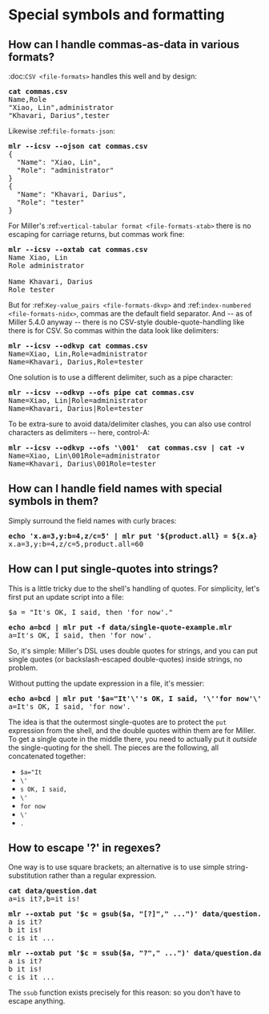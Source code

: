 <!---  PLEASE DO NOT EDIT DIRECTLY. EDIT THE .md.in FILE PLEASE. --->
# Special symbols and formatting

## How can I handle commas-as-data in various formats?

:doc:`CSV <file-formats>` handles this well and by design:

<pre>
<b>cat commas.csv</b>
Name,Role
"Xiao, Lin",administrator
"Khavari, Darius",tester
</pre>

Likewise :ref:`file-formats-json`:

<pre>
<b>mlr --icsv --ojson cat commas.csv</b>
{
  "Name": "Xiao, Lin",
  "Role": "administrator"
}
{
  "Name": "Khavari, Darius",
  "Role": "tester"
}
</pre>

For Miller's :ref:`vertical-tabular format <file-formats-xtab>` there is no escaping for carriage returns, but commas work fine:

<pre>
<b>mlr --icsv --oxtab cat commas.csv</b>
Name Xiao, Lin
Role administrator

Name Khavari, Darius
Role tester
</pre>

But for :ref:`Key-value_pairs <file-formats-dkvp>` and :ref:`index-numbered <file-formats-nidx>`, commas are the default field separator. And -- as of Miller 5.4.0 anyway -- there is no CSV-style double-quote-handling like there is for CSV. So commas within the data look like delimiters:

<pre>
<b>mlr --icsv --odkvp cat commas.csv</b>
Name=Xiao, Lin,Role=administrator
Name=Khavari, Darius,Role=tester
</pre>

One solution is to use a different delimiter, such as a pipe character:

<pre>
<b>mlr --icsv --odkvp --ofs pipe cat commas.csv</b>
Name=Xiao, Lin|Role=administrator
Name=Khavari, Darius|Role=tester
</pre>

To be extra-sure to avoid data/delimiter clashes, you can also use control
characters as delimiters -- here, control-A:

<pre>
<b>mlr --icsv --odkvp --ofs '\001'  cat commas.csv | cat -v</b>
Name=Xiao, Lin\001Role=administrator
Name=Khavari, Darius\001Role=tester
</pre>

## How can I handle field names with special symbols in them?

Simply surround the field names with curly braces:

<pre>
<b>echo 'x.a=3,y:b=4,z/c=5' | mlr put '${product.all} = ${x.a} * ${y:b} * ${z/c}'</b>
x.a=3,y:b=4,z/c=5,product.all=60
</pre>

## How can I put single-quotes into strings?

This is a little tricky due to the shell's handling of quotes. For simplicity, let's first put an update script into a file:

<pre>
$a = "It's OK, I said, then 'for now'."
</pre>

<pre>
<b>echo a=bcd | mlr put -f data/single-quote-example.mlr</b>
a=It's OK, I said, then 'for now'.
</pre>

So, it's simple: Miller's DSL uses double quotes for strings, and you can put single quotes (or backslash-escaped double-quotes) inside strings, no problem.

Without putting the update expression in a file, it's messier:

<pre>
<b>echo a=bcd | mlr put '$a="It'\''s OK, I said, '\''for now'\''."'</b>
a=It's OK, I said, 'for now'.
</pre>

The idea is that the outermost single-quotes are to protect the ``put`` expression from the shell, and the double quotes within them are for Miller. To get a single quote in the middle there, you need to actually put it *outside* the single-quoting for the shell. The pieces are the following, all concatenated together:

* ``$a="It``
* ``\'``
* ``s OK, I said,``
* ``\'``
* ``for now``
* ``\'``
* ``.``

## How to escape '?' in regexes?

One way is to use square brackets; an alternative is to use simple string-substitution rather than a regular expression.

<pre>
<b>cat data/question.dat</b>
a=is it?,b=it is!
</pre>
<pre>
<b>mlr --oxtab put '$c = gsub($a, "[?]"," ...")' data/question.dat</b>
a is it?
b it is!
c is it ...
</pre>
<pre>
<b>mlr --oxtab put '$c = ssub($a, "?"," ...")' data/question.dat</b>
a is it?
b it is!
c is it ...
</pre>

The ``ssub`` function exists precisely for this reason: so you don't have to escape anything.
